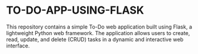 # TO-DO-APP-USING-FLASK
This repository contains a simple To-Do web application built using Flask, a lightweight Python web framework. The application allows users to create, read, update, and delete (CRUD) tasks in a dynamic and interactive web interface.
